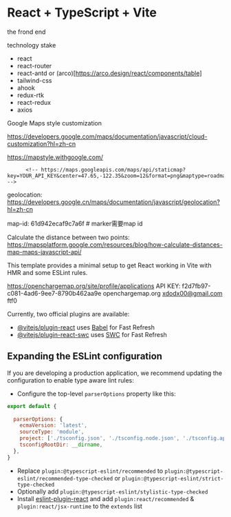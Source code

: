 # React + TypeScript + Vite


the frond end

technology stake

- react
- react-router 
- react-antd  or  (arco)[https://arco.design/react/components/table]
- tailwind-css 
- ahook 
- redux-rtk 
- react-redux
- axios

Google Maps style customization


https://developers.google.com/maps/documentation/javascript/cloud-customization?hl=zh-cn

https://mapstyle.withgoogle.com/

          <!-- https://maps.googleapis.com/maps/api/staticmap?key=YOUR_API_KEY&center=47.65,-122.35&zoom=12&format=png&maptype=roadmap&style=element:geometry%7Ccolor:0xf5f5f5&style=element:labels.icon%7Cvisibility:off&style=element:labels.text.fill%7Ccolor:0x616161&style=element:labels.text.stroke%7Ccolor:0xf5f5f5&style=feature:administrative.land_parcel%7Celement:labels.text.fill%7Ccolor:0xbdbdbd&style=feature:poi%7Celement:geometry%7Ccolor:0xeeeeee&style=feature:poi%7Celement:labels.text.fill%7Ccolor:0x757575&style=feature:poi.park%7Celement:geometry%7Ccolor:0xe5e5e5&style=feature:poi.park%7Celement:labels.text.fill%7Ccolor:0x9e9e9e&style=feature:road%7Celement:geometry%7Ccolor:0xffffff&style=feature:road.arterial%7Celement:labels.text.fill%7Ccolor:0x757575&style=feature:road.highway%7Celement:geometry%7Ccolor:0xdadada&style=feature:road.highway%7Celement:labels.text.fill%7Ccolor:0x616161&style=feature:road.local%7Celement:labels.text.fill%7Ccolor:0x9e9e9e&style=feature:transit.line%7Celement:geometry%7Ccolor:0xe5e5e5&style=feature:transit.station%7Celement:geometry%7Ccolor:0xeeeeee&style=feature:water%7Celement:geometry%7Ccolor:0xc9c9c9&style=feature:water%7Celement:labels.text.fill%7Ccolor:0x9e9e9e&size=480x360 -->

geolocation:    
https://developers.google.cn/maps/documentation/javascript/geolocation?hl=zh-cn


map-id: 61d942ecaf9c7a6f  # marker需要map id




Calculate the distance between two points:
https://mapsplatform.google.com/resources/blog/how-calculate-distances-map-maps-javascript-api/

This template provides a minimal setup to get React working in Vite with HMR and some ESLint rules.


https://openchargemap.org/site/profile/applications
API KEY:  f2d7fb97-c081-4ad6-9ee7-8790b462aa9e
openchargemap.org
xdodx00@gmail.com
ftf0

Currently, two official plugins are available:

- [@vitejs/plugin-react](https://github.com/vitejs/vite-plugin-react/blob/main/packages/plugin-react/README.md) uses [Babel](https://babeljs.io/) for Fast Refresh
- [@vitejs/plugin-react-swc](https://github.com/vitejs/vite-plugin-react-swc) uses [SWC](https://swc.rs/) for Fast Refresh

## Expanding the ESLint configuration

If you are developing a production application, we recommend updating the configuration to enable type aware lint rules:

- Configure the top-level `parserOptions` property like this:

```js
export default {
  
  parserOptions: {
    ecmaVersion: 'latest',
    sourceType: 'module',
    project: ['./tsconfig.json', './tsconfig.node.json', './tsconfig.app.json'],
    tsconfigRootDir: __dirname,
  },
}
```

- Replace `plugin:@typescript-eslint/recommended` to `plugin:@typescript-eslint/recommended-type-checked` or `plugin:@typescript-eslint/strict-type-checked`
- Optionally add `plugin:@typescript-eslint/stylistic-type-checked`
- Install [eslint-plugin-react](https://github.com/jsx-eslint/eslint-plugin-react) and add `plugin:react/recommended` & `plugin:react/jsx-runtime` to the `extends` list
